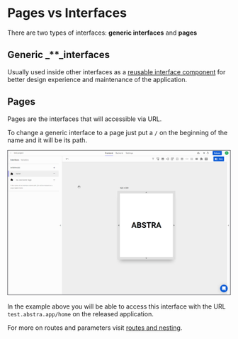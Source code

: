 # Pages vs Interfaces

There are two types of interfaces: **generic interfaces** and **pages**

## Generic _\*\*_interfaces

Usually used inside other interfaces as a [reusable interface component](../elements/subview.md) for better design experience and maintenance of the application.

## Pages

Pages are the interfaces that will accessible via URL.

To change a generic interface to a page just put a `/` on the beginning of the name and it will be its path.

![](../../../.gitbook/assets/path.gif)

In the example above you will be able to access this interface with the URL `test.abstra.app/home` on the released application.

For more on routes and parameters visit [routes and nesting](routes-and-nesting.md).

